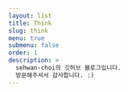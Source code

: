 ```yaml
---
layout: list
title: Think
slug: think
menu: true
submenu: false
order: 1
description: >
  sehwan-choi의 깃허브 블로그입니다.
  방문해주셔서 감사합니다. :)  
---
```

